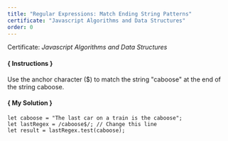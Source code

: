 ```yaml
---
title: "Regular Expressions: Match Ending String Patterns"
certificate: "Javascript Algorithms and Data Structures"
order: 0
---
```

Certificate: *Javascript Algorithms and Data Structures*

#### { Instructions }
Use the anchor character ($) to match the string "caboose" at the end of the string caboose.

#### { My Solution }
```
let caboose = "The last car on a train is the caboose";
let lastRegex = /caboose$/; // Change this line
let result = lastRegex.test(caboose);
```
